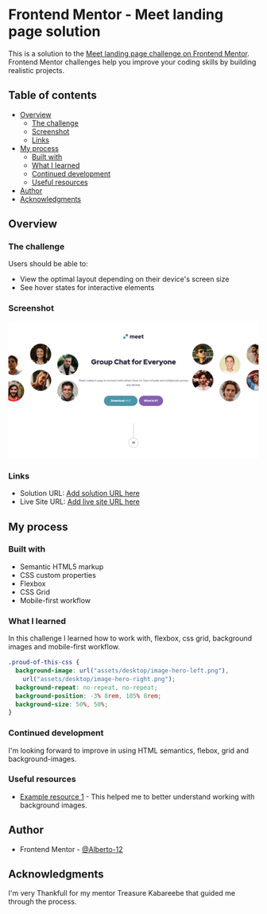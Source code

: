 # Frontend Mentor - Meet landing page solution

This is a solution to the [Meet landing page challenge on Frontend Mentor](https://www.frontendmentor.io/challenges/meet-landing-page-rbTDS6OUR). Frontend Mentor challenges help you improve your coding skills by building realistic projects. 

## Table of contents

- [Overview](#overview)
  - [The challenge](#the-challenge)
  - [Screenshot](#screenshot)
  - [Links](#links)
- [My process](#my-process)
  - [Built with](#built-with)
  - [What I learned](#what-i-learned)
  - [Continued development](#continued-development)
  - [Useful resources](#useful-resources)
- [Author](#author)
- [Acknowledgments](#acknowledgments)



## Overview

### The challenge

Users should be able to:

- View the optimal layout depending on their device's screen size
- See hover states for interactive elements

### Screenshot

![](./assets/Screenshot%202022-12-12%20at%2011-12-28%20Frontend%20Mentor%20Meet%20landing%20page.png)



### Links

- Solution URL: [Add solution URL here](https://your-solution-url.com)
- Live Site URL: [Add live site URL here](https://your-live-site-url.com)

## My process

### Built with

- Semantic HTML5 markup
- CSS custom properties
- Flexbox
- CSS Grid
- Mobile-first workflow


### What I learned

In this challenge I learned how to work with, flexbox, css grid, background images and mobile-first workflow.



```css
.proud-of-this-css {
  background-image: url("assets/desktop/image-hero-left.png"),
    url("assets/desktop/image-hero-right.png");
  background-repeat: no-repeat, no-repeat;
  background-position: -3% 8rem, 105% 8rem;
  background-size: 50%, 50%;
}
```

### Continued development

I'm looking forward to improve in using HTML semantics, flebox, grid and background-images.

### Useful resources

- [Example resource 1](https://developer.mozilla.org/en-US/docs/Learn/CSS/Building_blocks/Test_your_skills_backgrounds_and_borders) - This helped me to better understand working with background images.

## Author


- Frontend Mentor - [@Alberto-12](https://www.frontendmentor.io/profile/yourusername)

## Acknowledgments

I'm very Thankfull for my mentor Treasure Kabareebe that guided me through the process.